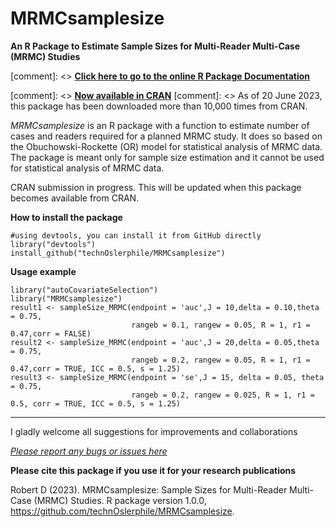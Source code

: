 # MRMCsamplesize
**An R Package to Estimate Sample Sizes for Multi-Reader Multi-Case (MRMC) Studies**

[comment]: <> [**Click here to go to the online R Package Documentation**](https://technoslerphile.github.io/autoCovariateSelection/index.html)

[comment]: <> [**Now available in CRAN**](https://cran.r-project.org/web/packages/autoCovariateSelection/index.html)
[comment]: <> As of 20 June 2023, this package has been downloaded more than 10,000 times from CRAN.

*MRMCsamplesize* is an R package with a function to estimate number of cases and readers required for a planned MRMC study. It does so based on the Obuchowski-Rockette (OR) model for statistical analysis of MRMC data. The package
is meant only for sample size estimation and it cannot be used for statistical analysis of MRMC data.

CRAN submission in progress. This will be updated when this package becomes available from CRAN.

**How to install the package**
```
#using devtools, you can install it from GitHub directly
library("devtools") 
install_github("technOslerphile/MRMCsamplesize")
```
**Usage example**
```
library("autoCovariateSelection")
library("MRMCsamplesize")
result1 <- sampleSize_MRMC(endpoint = 'auc',J = 10,delta = 0.10,theta = 0.75,
                           rangeb = 0.1, rangew = 0.05, R = 1, r1 = 0.47,corr = FALSE)
result2 <- sampleSize_MRMC(endpoint = 'auc',J = 20,delta = 0.05,theta = 0.75,
                           rangeb = 0.2, rangew = 0.05, R = 1, r1 = 0.47,corr = TRUE, ICC = 0.5, s = 1.25)
result3 <- sampleSize_MRMC(endpoint = 'se',J = 15, delta = 0.05, theta = 0.75,
                           rangeb = 0.2, rangew = 0.025, R = 1, r1 = 0.5, corr = TRUE, ICC = 0.5, s = 1.25)
```
--------------------------------------------------------------------------------------------------------
I gladly welcome all suggestions for improvements and collaborations

[*Please report any bugs or issues here*](https://github.com/technOslerphile/MRMCsamplesize/issues)

**Please cite this package if you use it for your research publications**

  Robert D (2023). MRMCsamplesize: Sample Sizes for Multi-Reader Multi-Case (MRMC) Studies. R package version 1.0.0,
  <https://github.com/technOslerphile/MRMCsamplesize>.

